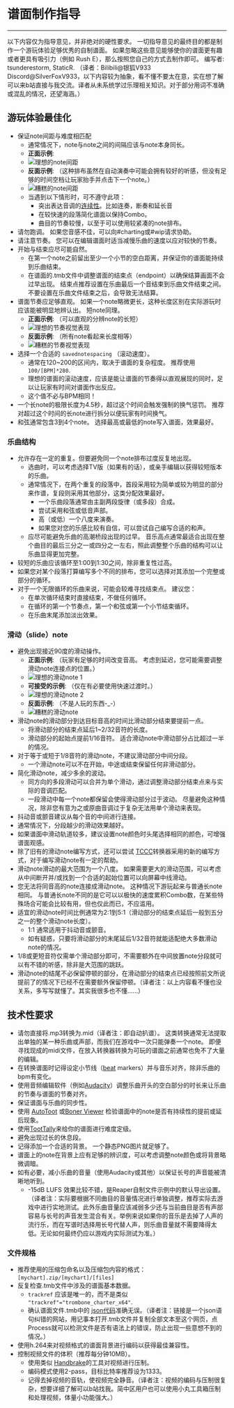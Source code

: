 # 谱面制作指导
---
以下内容仅为指导意见，并非绝对的硬性要求。 一切指导意见的最终目的都是制作一个游玩体验足够优秀的自制谱面。 如果忽略这些意见能够使你的谱面更有趣或者更具有吸引力（例如 Rush E），那么按照您自己的方式去制作即可。 编写者: tsunderestorm, StaticR. （译者：Bilibili@银狐V933 Discord@SilverFoxV933，以下内容较为抽象，看不懂不要太在意，实在想了解可以来b站直接与我交流。译者从未系统学过乐理相关知识。对于部分用词不准确或混乱的情况，还望海涵。）

## 游玩体验最佳化

- 保证note间距与难度相匹配
  - 通常情况下，note与note之间的间隔应该与note本身同长。
  - **正面示例**:
  - ![理想的note间距](../docs/files/charting/ideal-note-spacing.png)
  - **反面示例**: （这种排布虽然在自动演奏中可能会拥有较好的听感，但没有足够的时间空档让玩家抬手并点击下一个note。）
  - ![糟糕的note间距](../docs/files/charting/bad-note-spacing.png)
  - 当遇到以下情形时，可不遵守此项：
    - 突出表达音调的[连续性](https://people.carleton.edu/~jellinge/m101s12/Pages/04/04Articulation.html)。比如连奏，断奏和延长音
    - 在较快速的段落简化谱面以保持Combo。
    - 曲目的节奏较慢，以至于可以使用较紧凑的note排布。
- 请勿跑调。 如果您音感不佳，可以向#charting或#wip请求协助。
- 请注意节奏。 您可以在编辑谱面时适当减慢乐曲的速度以应对较快的节奏。
- 开始与结束应尽可能自然。
  - 在第一个note之前留出至少一个小节的空白距离，并保证你的谱面能持续到乐曲结束。
  - 在谱面的.tmb文件中调整谱面的结束点（endpoint）以确保结算画面不会过早出现。 结束点推荐设置在乐曲最后一个音结束到乐曲文件结束之间。不要设置在乐曲文件结束之后，会导致无法结算。
- 谱面节奏应足够直观。 如果一个note略微更长，这种长度区别在实际游玩时应该能被明显地辨认出。 短note同理。
  - **正面示例**: （可以直观的分辨note的长短）
  - ![理想的节奏视觉表现](../docs/files/charting/ideal-visual-rhythm.png)
  - **反面示例**: （所有note看起来长度相等）
  - ![糟糕的节奏视觉表现](../docs/files/charting/bad-visual-rhythm.png)
- 选择一个合适的 `savednotespacing` （滚动速度）。
  - 通常在120~200的区间内，取决于谱面的复杂程度。 推荐使用 `100/[BPM]*280`.
  - 理想的谱面的滚动速度，应该是能让谱面的节奏得以直观展现的同时，足以让玩家有时间对谱面作出反应。
  - 这个值不必与BPM相同！
- 一个长note的极限长度为4.5秒，超过这个时间会触发强制的换气惩罚。 推荐对超过这个时间的长note进行拆分以便玩家有时间换气。
- 和弦通常包含3到4个note。 选择最高或最低的note写入谱面，效果最好。

### 乐曲结构
- 允许存在一定的重复。但要避免同一个note排布过度反复地出现。
  - 选曲时，可以考虑选择TV版（如果有的话），或亲手编辑以获得较短版本的乐曲。
  - 通常情况下，在两个重复的段落中，首段采用较为简单或较为明显的部分来作谱，复段则采用其他部分，这类分配效果最好。
    - 一个乐曲段落通常由主副两段旋律（或多段）合成。
    - 尝试采用和弦或低音声部。
    - 高（或低）一个八度来演奏。
    - 如果您对您的乐感比较有自信，可以尝试自己编写合适的和声。
  - 应尽可能避免乐曲的高潮桥段出现的过早。 音乐高点通常最适合出现在整个曲目的最后三分之一或四分之一左右，照此调整整个乐曲的结构可以让乐曲显得更加完整。
- 较短的乐曲应该循环至1:00到1:30之间，除非重复性过高。
- 如果您对某个段落打算编写多个不同的排布，您可以选择对其添加一个完整或部分的循环。
- 对于一个无限循环的乐曲来说，可能会较难寻找结束点。 建议您：
  - 在单次循环结束时直接结束，不做任何循环。
  - 在循环的第一个节奏点，第一个和弦或第一个小节结束循环。
  - 在乐曲末尾添加淡出效果。

### 滑动（slide）note
- 避免出现接近90度的滑动操作。
  - **正面示例**: （玩家有足够的时间改变音高。 考虑到延迟，您可能需要调整滑动note连接点的位置。）
  - ![理想的滑动note 1](../docs/files/charting/ideal-slide1.png)
  - **可接受的示例**: （仅在有必要使用快速过渡时。）
  - ![理想的滑动note 2](../docs/files/charting/ideal-slide2.png)
  - **反面示例**: （不是人玩的东西-_-）
  - ![糟糕的滑动note](../docs/files/charting/bad-slide.png)
- 滑动note的滑动部分到达目标音高的时间比滑动部分结束要提前一点。
  - 将滑动部分的结束点延后1~2/32音符的长度。
  - 滑动部分的起始点提前1/16音符。 适合滑动note中滑动部分占比超过一半的情况。
- 对于等于或短于1/8音符的滑动note，不建议滑动部分中间分段。
  - 一个滑动note可以不在开始，中途或结束保留任何非滑动部分。
- 简化滑动note，减少多余的波动。
  - 同方向的多段滑动可以合并为单个滑动，通过调整滑动部分结束点来与实际的音调匹配。
  - 一段滑动中每一个note都保留会使得滑动部分过于波动。 尽量避免这种情况，除非您有意为之或原曲音调过于复杂无法用单个滑动来表现。
- 抖动音或颤音建议从每个音的中间进行连接。
- 通常情况下，分段越少的滑动效果越好。
- 如果谱面中滑动轨道较多，建议设置note颜色时头尾选择相同的颜色，可增强谱面观感。
- 除了旧有的滑动note编写方式，还可以尝试 [TCCC](https://rshieldsprojects.github.io/projects/tccc/)转换器采用的新的编写方式，对于编写滑动note有一定的帮助。
- 滑动note滑动的最大范围为一个八度。 如果需要更大的滑动范围，可以考虑从中间断开并/或找到一个合适的起始位置可以向屏幕中线滑动。
- 您无法将同音高的note连接成滑动note。 这种情况下游玩起来与普通长note相同。 与普通长note不同的是它可以以极快的速度累积Combo数，在某些特殊场合可能会比较有用，但也仅此而已，不应滥用。
- 适宜的滑动note时间比例通常为2:1到5:1（滑动部分的结束点延后一般到五分之一的整个滑动note长度）。
  - 1:1 通常适用于抖动音或颤音。
  - 如有疑惑，只要将滑动部分的末尾延后1/32音符就能适配绝大多数滑动note的情况。
- 1/8或更短音符仅需单个滑动部分即可，不需要额外在中间放置note分段就可以有不错的听感，除非是大范围的跳跃。
- 滑动note的结尾不必保留停顿的部分，在滑动部分的结束点已经按照前文所说提前了的情况下已经不在需要额外保留停顿。（译者注：以上内容看不懂也没关系，多写写就懂了。其实我很多也不懂……）

## 技术性要求
- 请勿直接将.mp3转换为.mid（译者注：即自动扒谱）。 这类转换通常无法提取出单独的某一种乐曲或声部，而我们在游戏中一次只能弹奏一个note。 即便寻找现成的midi文件，在放入转换器转换为可玩的谱面之前通常也免不了大量的编辑。
- 在转换谱面时记得设定小节线（[beat](https://en.wikipedia.org/wiki/Beat_(music)#On-beat_and_off-beat) markers）并与音乐对齐，除非乐曲的bpm有变化。
- 使用音频编辑软件（例如[Audacity](https://www.audacityteam.org/)）调整乐曲开头的空白部分的时长来让乐曲的节奏与谱面的节奏对齐。
- 保证谱面与乐曲的同步性。
- 使用 [AutoToot](https://github.com/TomDotBat/AutoToot) 或[Boner Viewer](https://paturages.github.io/boner-viewer/) 检验谱面中的note是否有持续性的提前或延后现象。
- 使用[TootTally](https://toottally.com/upload/)来给你的谱面进行难度定级。
- 避免出现过长的休息段。
- 记得添加一个合适的背景。 一个静态PNG图片就足够了。
- 谱面上的note在背景上应有足够的辨识度，可以考虑调整note颜色或将背景略微调暗。
- 如有必要，减小乐曲的音量（使用Audacity或其他）以保证长号的声音能被清晰地听到。
  - -15dB LUFS 效果比较不错，是Reaper自制文件示例中的默认导出设置。（译者注：实际要根据不同曲目的音量情况进行单独调整，推荐实际去游戏中进行实地测试。此外乐曲音量应该减弱多少还与当前曲目是否有声部容易与长号的声音发生混合有关。举例来说如果你的音乐是去掉了人声的流行乐，而在写谱时选择用长号代替人声，则乐曲音量就不需要降得太低。无论如何最终仍应以游戏内实际测试为准。）

### 文件规格
- 推荐使用的压缩包命名以及压缩包内容的格式：`[mychart].zip/[mychart]/[files]`
- 反复检查.tmb文件中涉及的谱面基本数据。
  - `trackref` 应该是唯一的，而不是类似 `"trackref"="trombone_charter_x64"`.
  - 确认谱面文件.tmb中的 [json代码](https://jsonformatter.curiousconcept.com/#)准确无误。（译者注：链接是一个json语句纠错的网站，用记事本打开.tmb文件并复制全部文本至这个网页，点Process就可以检测文件是否有语法上的错误，防止出现一些意想不到的情况。）
- 使用h.264来对视频格式的谱面背景进行编码以获得最佳兼容性。
- 控制视频文件的体积（推荐每分钟10MB）。
  - 使用类似 [Handbrake](https://handbrake.fr/)的工具对视频进行压制。
  - 编码模式使用2-pass，目标比特率推荐设为1333。
  - 记得去掉视频的音轨，使视频完全静音。（译者注：视频的编码与压制很复杂，想要详细了解可以b站找我。简中区用户也可以使用小丸工具箱压制和处理视频，体量小功能强大。）
